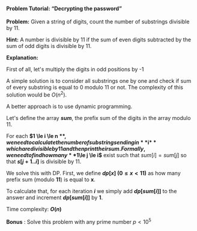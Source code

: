#### Problem Tutorial: “Decrypting the password”

**Problem:** Given a string of digits, count the number of substrings divisible by 11.

**Hint:** A number is divisible by 11 if the sum of even digits subtracted by the sum of odd digits is divisible by 11.

**Explanation:**  

First of all, let's multiply the digits in odd positions by -1

A simple solution is to consider all substrings one by one and check if sum of every substring is equal to 0 modulo 11 or not. The complexity of this solution would be $O(n^2)$. 

A better approach is to use dynamic programming.

Let's define the array **$sum$**, the prefix sum of the digits in the array modulo 11.

For each **$1 \le i \le n $** , we need to calculate the number of substrings ending in **$i$** which are divisible by 11 and then print their sum. Formally, we need to find how many **$1\le j \le i$** exist such that $sum[i]  = sum[j]$ so that **$s[j+1..i]$** is divisible by $11$. 

We solve this with DP. First, we define **$dp[x] \ (0 \le x < 11)$** as how many prefix sum (modulo **11**) is equal to **x**.	

To calculate that, for each iteration **$i$** we simply add **$dp[sum[i]]$** to the answer and increment **$dp[sum[i]]$** by **$1$**.

Time complexity: **$O(n)$** 

**Bonus** : Solve this problem with any prime number $p < 10^5$ 
